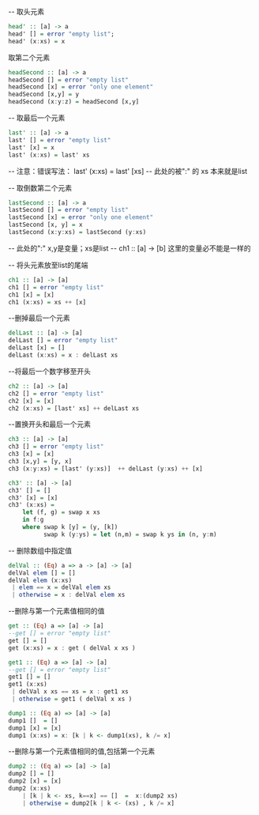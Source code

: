 
-- 取头元素
```haskell
head' :: [a] -> a
head' [] = error "empty list";
head' (x:xs) = x
```

取第二个元素
```haskell
headSecond :: [a] -> a
headSecond [] = error "empty list"
headSecond [x] = error "only one element"
headSecond [x,y] = y
headSecond (x:y:z) = headSecond [x,y]
```

-- 取最后一个元素
```haskell
last' :: [a] -> a
last' [] = error "empty list"
last' [x] = x
last' (x:xs) = last' xs
```

-- 注意：错误写法： last' (x:xs) = last' [xs]
-- 此处的被":" 的 xs 本来就是list

-- 取倒数第二个元素
```haskell
lastSecond :: [a] -> a
lastSecond [] = error "empty list"
lastSecond [x] = error "only one element"
lastSecond [x, y] = x
lastSecond (x:y:xs) = lastSecond (y:xs)
```

-- 此处的":" x,y是变量；xs是list
-- ch1 :: [a] ->  [b] 这里的变量必不能是一样的

-- 将头元素放至list的尾端
```haskell
ch1 :: [a] -> [a]
ch1 [] = error "empty list"
ch1 [x] = [x]
ch1 (x:xs) = xs ++ [x]
```

--删掉最后一个元素

```haskell
delLast :: [a] -> [a]
delLast [] = error "empty list"
delLast [x] = []
delLast (x:xs) = x : delLast xs
```

--将最后一个数字移至开头
```haskell
ch2 :: [a] -> [a]
ch2 [] = error "empty list"
ch2 [x] = [x]
ch2 (x:xs) = [last' xs] ++ delLast xs
```

--置换开头和最后一个元素

```haskell
ch3 :: [a] -> [a]
ch3 [] = error "empty list"
ch3 [x] = [x]
ch3 [x,y] = [y, x]
ch3 (x:y:xs) = [last' (y:xs)]  ++ delLast (y:xs) ++ [x]
```


```haskell
ch3' :: [a] -> [a]
ch3' [] = []
ch3' [x] = [x]
ch3' (x:xs) = 
    let (f, g) = swap x xs 
    in f:g
    where swap k [y] = (y, [k])
          swap k (y:ys) = let (n,m) = swap k ys in (n, y:m)
```

-- 删除数组中指定值

```haskell
delVal :: (Eq) a => a -> [a] -> [a]
delVal elem [] = []
delVal elem (x:xs)
 | elem == x = delVal elem xs
 | otherwise = x : delVal elem xs
```


--删除与第一个元素值相同的值

```haskell
get :: (Eq) a => [a] -> [a]
--get [] = error "empty list"
get [] = []
get (x:xs) = x : get ( delVal x xs )
```



```haskell
get1 :: (Eq) a => [a] -> [a]
--get [] = error "empty list"
get1 [] = []
get1 (x:xs)
 | delVal x xs == xs = x : get1 xs
 | otherwise = get1 ( delVal x xs )
```


```haskell
dump1 :: (Eq a) => [a] -> [a]
dump1 []  = []
dump1 [x] = [x]
dump1 (x:xs) = x: [k | k <- dump1(xs), k /= x]
```


--删除与第一个元素值相同的值,包括第一个元素

```haskell
dump2 :: (Eq a) => [a] -> [a]
dump2 [] = []
dump2 [x] = [x]
dump2 (x:xs)
    | [k | k <- xs, k==x] == []  =  x:(dump2 xs)
    | otherwise = dump2[k | k <- (xs) , k /= x]
```





